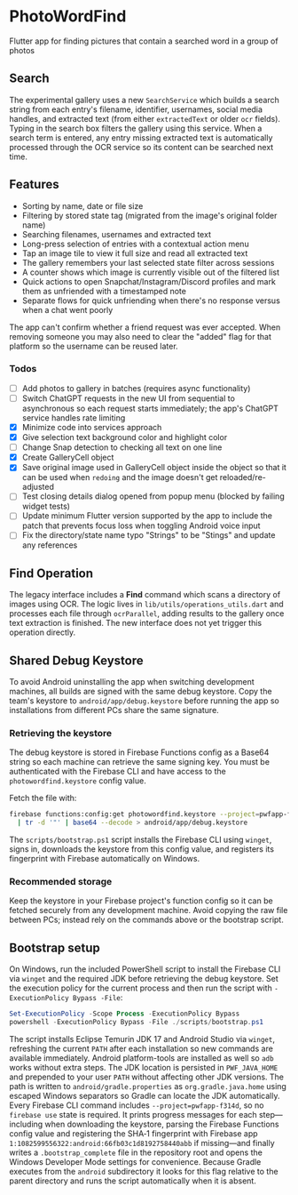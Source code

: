 # PhotoWordFind
Flutter app for finding pictures that contain a searched word in a group of photos

## Search
The experimental gallery uses a new `SearchService` which builds a search string from each entry's filename, identifier, usernames, social media handles, and extracted text (from either `extractedText` or older `ocr` fields). Typing in the search box filters the gallery using this service. When a search term is entered, any entry missing extracted text is automatically processed through the OCR service so its content can be searched next time.

## Features
- Sorting by name, date or file size
- Filtering by stored state tag (migrated from the image's original folder name)
- Searching filenames, usernames and extracted text
- Long-press selection of entries with a contextual action menu
- Tap an image tile to view it full size and read all extracted text
- The gallery remembers your last selected state filter across sessions
- A counter shows which image is currently visible out of the filtered list
- Quick actions to open Snapchat/Instagram/Discord profiles and mark them as unfriended with a timestamped note
- Separate flows for quick unfriending when there's no response versus when a chat went poorly

The app can't confirm whether a friend request was ever accepted. When removing someone you may also need to clear the "added" flag for that platform so the username can be reused later.

### Todos
- [ ] Add photos to gallery in batches (requires async functionality)
- [ ] Switch ChatGPT requests in the new UI from sequential to asynchronous so each request starts immediately; the app's ChatGPT service handles rate limiting
- [x] Minimize code into services approach
- [x] Give selection text background color and highlight color
- [ ] Change Snap detection to checking all text on one line
- [x] Create GalleryCell object
- [x] Save original image used in GalleryCell object inside the object so that it can be used when `redoing` and the image doesn't get reloaded/re-adjusted
- [ ] Test closing details dialog opened from popup menu (blocked by failing widget tests)
- [ ] Update minimum Flutter version supported by the app to include the patch that prevents focus loss when toggling Android voice input
- [ ] Fix the directory/state name typo "Strings" to be "Stings" and update any references

## Find Operation
The legacy interface includes a **Find** command which scans a directory of images using OCR. The logic lives in `lib/utils/operations_utils.dart` and processes each file through `ocrParallel`, adding results to the gallery once text extraction is finished. The new interface does not yet trigger this operation directly.

## Shared Debug Keystore
To avoid Android uninstalling the app when switching development machines, all builds are signed with the same debug keystore. Copy the team's keystore to `android/app/debug.keystore` before running the app so installations from different PCs share the same signature.

### Retrieving the keystore
The debug keystore is stored in Firebase Functions config as a Base64 string so
each machine can retrieve the same signing key. You must be authenticated with
the Firebase CLI and have access to the `photowordfind.keystore` config value.

Fetch the file with:
```bash
firebase functions:config:get photowordfind.keystore --project=pwfapp-f314d \
  | tr -d '"' | base64 --decode > android/app/debug.keystore
```

The `scripts/bootstrap.ps1` script installs the Firebase CLI using `winget`,
signs in, downloads the keystore from this config value, and registers its
fingerprint with Firebase automatically on Windows.

### Recommended storage
Keep the keystore in your Firebase project's function config so it can be
fetched securely from any development machine. Avoid copying the raw file
between PCs; instead rely on the commands above or the bootstrap script.

## Bootstrap setup
On Windows, run the included PowerShell script to install the Firebase CLI via
`winget` and the required JDK before retrieving the debug keystore. Set the
execution policy for the current process and then run the script with
`-ExecutionPolicy Bypass -File`:

```powershell
Set-ExecutionPolicy -Scope Process -ExecutionPolicy Bypass
powershell -ExecutionPolicy Bypass -File ./scripts/bootstrap.ps1
```

The script installs Eclipse Temurin JDK 17 and Android Studio via `winget`,
refreshing the current `PATH` after each installation so new commands are
available immediately. Android platform-tools are installed as well so `adb`
works without extra steps. The JDK location is persisted in `PWF_JAVA_HOME` and
prepended to your user `PATH` without affecting other JDK versions. The
path is written to `android/gradle.properties` as `org.gradle.java.home` using
escaped Windows separators so Gradle can locate the JDK automatically. Every
Firebase CLI command includes `--project=pwfapp-f314d`, so no `firebase use`
state is required. It prints progress messages for each step—including when
downloading the keystore, parsing the Firebase Functions config value and
registering the SHA‑1 fingerprint with Firebase app
`1:1082599556322:android:66fb03c1d8192758440abb` if missing—and finally writes a
`.bootstrap_complete` file in the repository root and opens the Windows Developer
Mode settings for convenience. Because Gradle executes from the `android`
subdirectory it looks for this flag relative to the parent
directory and runs the script automatically when it is absent.
